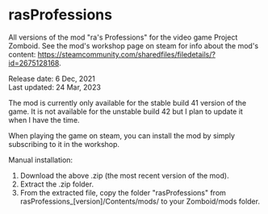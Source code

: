 # rasProfessions
All versions of the mod "ra's Professions" for the video game Project Zomboid. See the mod's workshop page on steam for info about the mod's content: https://steamcommunity.com/sharedfiles/filedetails/?id=2675128168.

Release date: 6 Dec, 2021 <br>
Last updated: 24 Mar, 2023

The mod is currently only available for the stable build 41 version of the game. It is not available for the unstable build 42 but I plan to update it when I have the time.

When playing the game on steam, you can install the mod by simply subscribing to it in the workshop.

Manual installation:
1. Download the above .zip (the most recent version of the mod).
2. Extract the .zip folder.
3. From the extracted file, copy the folder "rasProfessions" from rasProfessions_[version]/Contents/mods/ to your Zomboid/mods folder.
